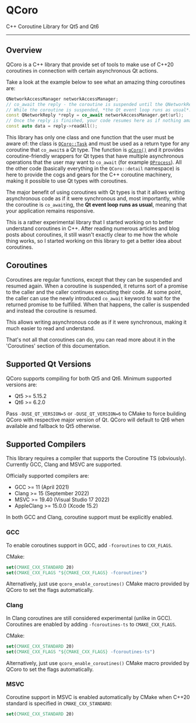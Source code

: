 <!--
SPDX-FileCopyrightText: 2022 Daniel Vrátil <dvratil@kde.org>

SPDX-License-Identifier: GFDL-1.3-or-later
-->

# QCoro

C++ Coroutine Library for Qt5 and Qt6

---

## Overview

QCoro is a C++ library that provide set of tools to make use of C++20 coroutines
in connection with certain asynchronous Qt actions.

Take a look at the example below to see what an amazing thing coroutines are:
```cpp
QNetworkAccessManager networkAccessManager;
// co_await the reply - the coroutine is suspended until the QNetworkReply is finished.
// While the coroutine is suspended, *the Qt event loop runs as usual*.
const QNetworkReply *reply = co_await networkAccessManager.get(url);
// Once the reply is finished, your code resumes here as if nothing amazing has just happened ;-)
const auto data = reply->readAll();
```

This library has only one class and one function that the user must be aware of: the class is
[`QCoro::Task`](reference/coro/task.md) and must be used as a return type for any coroutine that `co_await`s
a Qt type. The function is [`qCoro()`](reference/coro/coro.md) and it provides coroutine-friendly
wrappers for Qt types that have multiple asynchronous operations that the user may want to `co_await`
(for example [`QProcess`](reference/core/qprocess.md)). All the other code (basically everything in the
`QCoro::detail` namespace) is here to provide the cogs and gears for the C++ coroutine machinery,
making it possible to use Qt types with coroutines.

The major benefit of using coroutines with Qt types is that it allows writing asynchronous code as if it
were synchronous and, most importantly, while the coroutine is `co_await`ing, the __Qt event loop runs
as usual__, meaning that your application remains responsive.

This is a rather experimental library that I started working on to better understand coroutines
in C++. After reading numerous articles and blog posts about coroutines, it still wasn't exactly
clear to me how the whole thing works, so I started working on this library to get a better idea
about coroutines.

## Coroutines

Coroutines are regular functions, except that they can be suspended and resumed again. When
a coroutine is suspended, it returns sort of a promise to the caller and the caller continues
executing their code. At some point, the caller can use the newly introduced `co_await` keyword
to wait for the returned promise to be fulfilled. When that happens, the caller is suspended
and instead the coroutine is resumed.

This allows writing asynchronous code as if it were synchronous, making it much easier to read
and understand.

That's not all that coroutines can do, you can read more about it in the 'Coroutines' section
of this documentation.

## Supported Qt Versions

QCoro supports compiling for both Qt5 and Qt6. Minimum supported versions are:

* Qt5 >= 5.15.2
* Qt6 >= 6.2.0

Pass `-DUSE_QT_VERSION=5` or `-DUSE_QT_VERSION=6` to CMake to force building QCoro with respective
major version of Qt. QCoro will default to Qt6 when available and fallback to Qt5 otherwise.

## Supported Compilers

This library requires a compiler that supports the Coroutine TS (obviously). Currently
GCC, Clang and MSVC are supported.

Officially supported compilers are:

* GCC >= 11 (April 2021)
* Clang >= 15 (September 2022)
* MSVC >= 19.40 (Visual Studio 17 2022)
* AppleClang >= 15.0.0 (Xcode 15.2)

In both GCC and Clang, coroutine support must be explicitly enabled.

### GCC

To enable coroutines support in GCC, add `-fcoroutines` to `CXX_FLAGS`.

CMake:
```cmake
set(CMAKE_CXX_STANDARD 20)
set(CMAKE_CXX_FLAGS "${CMAKE_CXX_FLAGS} -fcoroutines")
```

Alternatively, just use `qcoro_enable_coroutines()` CMake macro provided by QCoro to set the
flags automatically.

### Clang

In Clang coroutines are still considered experimental (unlike in GCC).
Coroutines are enabled by adding `-fcoroutines-ts` to `CMAKE_CXX_FLAGS`.

CMake:
```cmake
set(CMAKE_CXX_STANDARD 20)
set(CMAKE_CXX_FLAGS "${CMAKE_CXX_FLAGS} -fcoroutines-ts")
```

Alternatively, just use `qcoro_enable_coroutines()` CMake macro provided by QCoro to set the
flags automatically.

### MSVC

Coroutine support in MSVC is enabled automatically by CMake when C++20 standard is specified
in `CMAKE_CXX_STANDARD`:

```cmake
set(CMAKE_CXX_STANDARD 20)
```

